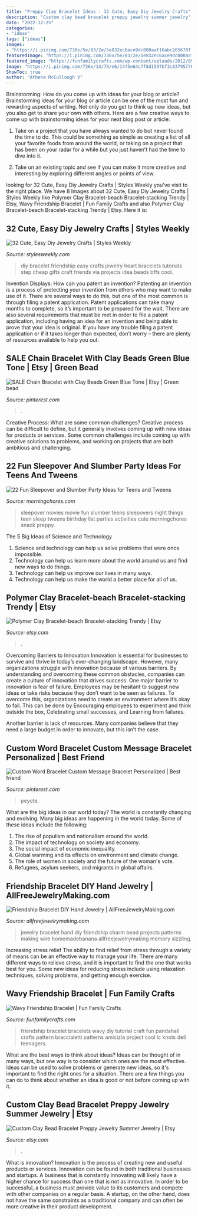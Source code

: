```yaml
---
title: "Preppy Clay Bracelet Ideas : 32 Cute, Easy Diy Jewelry Crafts"
description: "Custom clay bead bracelet preppy jewelry summer jewelry"
date: "2022-12-25"
categories:
- "ideas"
tags: ["ideas"]
images:
- "https://i.pinimg.com/736x/5e/83/2e/5e832ec6ace9dc000aaf16abc265678f.jpg"
featuredImage: "https://i.pinimg.com/736x/5e/83/2e/5e832ec6ace9dc000aaf16abc265678f.jpg"
featured_image: "https://funfamilycrafts.com/wp-content/uploads/2012/09/DIY-Wavy-Friendship-Bracelet-9.jpg"
image: "https://i.pinimg.com/736x/14/75/e6/1475e64c7f8d1597bf3c83795776826b.jpg"
ShowToc: true
author: "Athena McCullough V"
---
```



Brainstorming: How do you come up with ideas for your blog or article?
Brainstorming ideas for your blog or article can be one of the most fun and rewarding aspects of writing. Not only do you get to think up new ideas, but you also get to share your own with others. Here are a few creative ways to come up with brainstorming ideas for your next blog post or article:
1. Take on a project that you have always wanted to do but never found the time to do. This could be something as simple as creating a list of all your favorite foods from around the world, or taking on a project that has been on your radar for a while but you just haven’t had the time to dive into it.

2. Take on an existing topic and see if you can make it more creative and interesting by exploring different angles or points of view.

	

		
looking for 32 Cute, Easy Diy Jewelry Crafts | Styles Weekly you've visit to the right place. We have 8 Images about 32 Cute, Easy Diy Jewelry Crafts | Styles Weekly like Polymer Clay Bracelet-beach Bracelet-stacking Trendy | Etsy, Wavy Friendship Bracelet | Fun Family Crafts and also Polymer Clay Bracelet-beach Bracelet-stacking Trendy | Etsy. Here it is:
		
    
## 32 Cute, Easy Diy Jewelry Crafts | Styles Weekly

<img loading=lazy src="http://stylesweekly.com/wp-content/uploads/2015/03/DIY-Heart-Friendship-Bracelet.jpg" onerror="this.onerror=null;this.src='https://tse4.mm.bing.net/th?id=OIP.vaU96J0BVVu4Tc9oNqERQwHaPJ&amp;pid=15.1';" alt="32 Cute, Easy Diy Jewelry Crafts | Styles Weekly">

_Source: stylesweekly.com_

>diy bracelet friendship easy crafts jewelry heart bracelets tutorials step cheap gifts craft friends via projects idea beads bffs cool. 

	

Invention Displays: How can you patent an invention?
Patenting an invention is a process of protecting your invention from others who may want to make use of it. There are several ways to do this, but one of the most common is through filing a patent application. Patent applications can take many months to complete, so it’s important to be prepared for the wait. There are also several requirements that must be met in order to file a patent application, including having an idea for an invention and being able to prove that your idea is original. If you have any trouble filing a patent application or if it takes longer than expected, don’t worry – there are plenty of resources available to help you out.

    
## SALE Chain Bracelet With Clay Beads Green Blue Tone | Etsy | Green Bead

<img loading=lazy src="https://i.pinimg.com/736x/14/75/e6/1475e64c7f8d1597bf3c83795776826b.jpg" onerror="this.onerror=null;this.src='https://tse4.mm.bing.net/th?id=OIP.wYHPeumGChQxHOrFaTsbbQHaFj&amp;pid=15.1';" alt="SALE Chain Bracelet with Clay Beads Green Blue Tone | Etsy | Green bead">

_Source: pinterest.com_

>. 

	

Creative Process: What are some common challenges?
Creative process can be difficult to define, but it generally involves coming up with new ideas for products or services. Some common challenges include coming up with creative solutions to problems, and working on projects that are both ambitious and challenging.

    
## 22 Fun Sleepover And Slumber Party Ideas For Teens And Tweens

<img loading=lazy src="https://cdn.morningchores.com/wp-content/uploads/2018/01/sleepover-movies-600x600.jpg" onerror="this.onerror=null;this.src='https://tse1.mm.bing.net/th?id=OIP.AuvqUY_6jq5JJHV-AzVULAHaHa&amp;pid=15.1';" alt="22 Fun Sleepover and Slumber Party Ideas for Teens and Tweens">

_Source: morningchores.com_

>sleepover movies movie fun slumber teens sleepovers night things teen sleep tweens birthday list parties activities cute morningchores snack preppy. 

	

The 5 Big Ideas of Science and Technology
1. Science and technology can help us solve problems that were once impossible.
2. Technology can help us learn more about the world around us and find new ways to do things.
3. Technology can help us improve our lives in many ways.
4. Technology can help us make the world a better place for all of us.

    
## Polymer Clay Bracelet-beach Bracelet-stacking Trendy | Etsy

<img loading=lazy src="https://i.etsystatic.com/20864350/r/il/a77a28/3449105191/il_1588xN.3449105191_2478.jpg" onerror="this.onerror=null;this.src='https://tse3.mm.bing.net/th?id=OIP.l86KbMRmtDRGCr1btb4vTwHaJ3&amp;pid=15.1';" alt="Polymer Clay Bracelet-beach Bracelet-stacking Trendy | Etsy">

_Source: etsy.com_

>. 

	

Overcoming Barriers to Innovation
Innovation is essential for businesses to survive and thrive in today’s ever-changing landscape. However, many organizations struggle with innovation because of various barriers. By understanding and overcoming these common obstacles, companies can create a culture of innovation that drives success.
One major barrier to innovation is fear of failure. Employees may be hesitant to suggest new ideas or take risks because they don’t want to be seen as failures. To overcome this, organizations need to create an environment where it’s okay to fail. This can be done by Encouraging employees to experiment and think outside the box, Celebrating small successes, and Learning from failures.

Another barrier is lack of resources. Many companies believe that they need a large budget in order to innovate, but this isn’t the case.

    
## Custom Word Bracelet Custom Message Bracelet Personalized | Best Friend

<img loading=lazy src="https://i.pinimg.com/736x/5e/83/2e/5e832ec6ace9dc000aaf16abc265678f.jpg" onerror="this.onerror=null;this.src='https://tse4.mm.bing.net/th?id=OIP.dH0Kc2-Z022Q1H_nrYLJJAHaJ3&amp;pid=15.1';" alt="Custom Word Bracelet Custom Message Bracelet Personalized | Best friend">

_Source: pinterest.com_

>peyote. 

	

What are the big ideas in our world today?
The world is constantly changing and evolving. Many big ideas are happening in the world today. Some of these ideas include the following:
1. The rise of populism and nationalism around the world.
2. The impact of technology on society and economy.
3. The social impact of economic inequality. 
4. Global warming and its effects on environment and climate change. 
5. The role of women in society and the future of the woman's vote. 
6. Refugees, asylum seekers, and migrants in global affairs. 

    
## Friendship Bracelet DIY Hand Jewelry | AllFreeJewelryMaking.com

<img loading=lazy src="http://irepo.primecp.com/2016/04/276647/Friendship-Bracelet-DIY-Hand-Jewelry_ExtraLarge1000_ID-1606727.jpg?v=1606727" onerror="this.onerror=null;this.src='https://tse2.mm.bing.net/th?id=OIP.nM1km4VuHHfo0qX99VlZEwHaLH&amp;pid=15.1';" alt="Friendship Bracelet DIY Hand Jewelry | AllFreeJewelryMaking.com">

_Source: allfreejewelrymaking.com_

>jewelry bracelet hand diy friendship charm bead projects patterns making wire homemadebanana allfreejewelrymaking memory sizzling. 

	

Increasing stress relief
The ability to find relief from stress through a variety of means can be an effective way to manage your life. There are many different ways to relieve stress, and it is important to find the one that works best for you. Some new ideas for reducing stress include using relaxation techniques, solving problems, and getting enough exercise.

    
## Wavy Friendship Bracelet | Fun Family Crafts

<img loading=lazy src="https://funfamilycrafts.com/wp-content/uploads/2012/09/DIY-Wavy-Friendship-Bracelet-9.jpg" onerror="this.onerror=null;this.src='https://tse1.mm.bing.net/th?id=OIP.pfvLioUYJFuQz6oxPVLPowHaE8&amp;pid=15.1';" alt="Wavy Friendship Bracelet | Fun Family Crafts">

_Source: funfamilycrafts.com_

>friendship bracelet bracelets wavy diy tutorial craft fun pandahall crafts pattern braccialetti patterns amicizia project cool lc knots dell teenagers. 

	

What are the best ways to think about ideas?
Ideas can be thought of in many ways, but one way is to consider which ones are the most effective. Ideas can be used to solve problems or generate new ideas, so it's important to find the right ones for a situation. There are a few things you can do to think about whether an idea is good or not before coming up with it.

    
## Custom Clay Bead Bracelet Preppy Jewelry Summer Jewelry | Etsy

<img loading=lazy src="https://i.etsystatic.com/22694541/r/il/b6a5c1/3043655261/il_fullxfull.3043655261_mh9c.jpg" onerror="this.onerror=null;this.src='https://tse4.mm.bing.net/th?id=OIP.72SyLeAGOJl7p51SRslA4AHaKN&amp;pid=15.1';" alt="Custom Clay Bead Bracelet Preppy Jewelry Summer Jewelry | Etsy">

_Source: etsy.com_

>. 

	

What is innovation?
Innovation is the process of creating new and useful products or services. Innovation can be found in both traditional businesses and startups. A business that is constantly innovating will likely have a higher chance for success than one that is not as innovative. In order to be successful, a business must provide value to its customers and compete with other companies on a regular basis. A startup, on the other hand, does not have the same constraints as a traditional company and can often be more creative in their product development.

